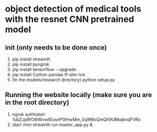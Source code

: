 # object detection of medical tools with the resnet CNN pretrained model
## init (only needs to be done once)
1. pip install streamlit
2. pip install pyngrok
3. pip install tensorflow --upgrade
4. pip install Cython pandas tf-slim lvis
5. (In the models/research directory) python setup.py

## Running the website locally (make sure you are in the root directory)
1. ngrok authtoken 1ubZJpRfO6t6ivwtEosnP0IHwMm_5q9MoQmQh9UBkqknqFVRo
2. start /min streamlit run master_app.py &